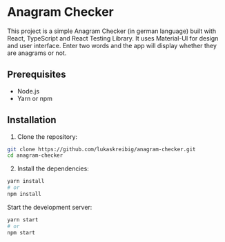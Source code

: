 # Anagram Checker

This project is a simple Anagram Checker (in german language) built with React, TypeScript and React Testing Library. It uses Material-UI for design and user interface. Enter two words and the app will display whether they are anagrams or not.

## Prerequisites

- Node.js
- Yarn or npm

## Installation

1. Clone the repository:

```bash
git clone https://github.com/lukaskreibig/anagram-checker.git
cd anagram-checker
```

2. Install the dependencies:

```bash
yarn install
# or
npm install
```

Start the development server:

```bash
yarn start
# or
npm start
```
